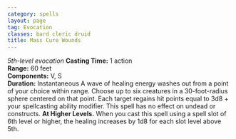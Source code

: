 ```yaml
---
category: spells
layout: page
tag: Evocation
classes: bard cleric druid
title: Mass Cure Wounds
---
```


_5th-level evocation_ **Casting Time:** 1 action    
**Range:** 60 feet    
**Components:** V, S    
**Duration:** Instantaneous A wave of healing energy washes out from a point of your choice within range. Choose up to six creatures in a 30-foot-radius sphere centered on that point. Each target regains hit points equal to 3d8 + your spellcasting ability modifier. This spell has no effect on undead or constructs. **At Higher Levels.** When you cast this spell using a spell slot of 6th level or higher, the healing increases by 1d8 for each slot level above 5th. 